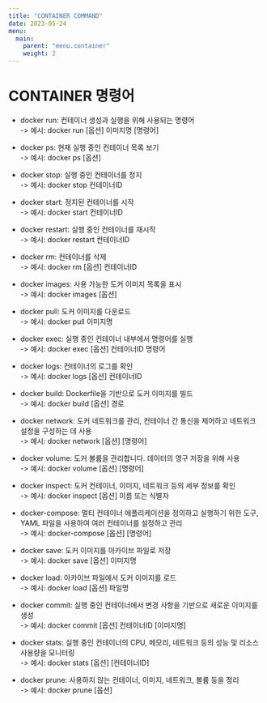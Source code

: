```yaml
---
title: "CONTAINER COMMAND"
date: 2023-05-24
menu:
  main:
    parent: "menu.container" 
    weight: 2
---
```



# CONTAINER 명령어
- docker run: 컨테이너 생성과 실행을 위해 사용되는 명령어   
-> 예시: docker run [옵션] 이미지명 [명령어]

- docker ps: 현재 실행 중인 컨테이너 목록 보기   
-> 예시: docker ps [옵션]

- docker stop: 실행 중인 컨테이너를 정지   
-> 예시: docker stop 컨테이너ID

- docker start: 정지된 컨테이너를 시작    
-> 예시: docker start 컨테이너ID

- docker restart: 실행 중인 컨테이너를 재시작   
-> 예시: docker restart 컨테이너ID

- docker rm: 컨테이너를 삭제   
-> 예시: docker rm [옵션] 컨테이너ID

- docker images: 사용 가능한 도커 이미지 목록을 표시   
-> 예시: docker images [옵션]

- docker pull: 도커 이미지를 다운로드   
-> 예시: docker pull 이미지명

- docker exec: 실행 중인 컨테이너 내부에서 명령어를 실행   
-> 예시: docker exec [옵션] 컨테이너ID 명령어

- docker logs: 컨테이너의 로그를 확인   
-> 예시: docker logs [옵션] 컨테이너ID

- docker build: Dockerfile을 기반으로 도커 이미지를 빌드   
-> 예시: docker build [옵션] 경로

- docker network: 도커 네트워크를 관리, 컨테이너 간 통신을 제어하고 네트워크 설정을 구성하는 데 사용   
-> 예시: docker network [옵션] [명령어]

- docker volume: 도커 볼륨을 관리합니다. 데이터의 영구 저장을 위해 사용   
-> 예시: docker volume [옵션] [명령어]

- docker inspect: 도커 컨테이너, 이미지, 네트워크 등의 세부 정보를 확인   
-> 예시: docker inspect [옵션] 이름 또는 식별자

- docker-compose: 멀티 컨테이너 애플리케이션을 정의하고 실행하기 위한 도구, YAML 파일을 사용하여 여러 컨테이너를 설정하고 관리   
-> 예시: docker-compose [옵션] [명령어]

- docker save: 도커 이미지를 아카이브 파일로 저장   
-> 예시: docker save [옵션] 이미지명

- docker load: 아카이브 파일에서 도커 이미지를 로드   
-> 예시: docker load [옵션] 파일명

- docker commit: 실행 중인 컨테이너에서 변경 사항을 기반으로 새로운 이미지를 생성   
-> 예시: docker commit [옵션] 컨테이너ID [이미지명]

- docker stats: 실행 중인 컨테이너의 CPU, 메모리, 네트워크 등의 성능 및 리소스 사용량을 모니터링   
-> 예시: docker stats [옵션] [컨테이너ID]

- docker prune: 사용하지 않는 컨테이너, 이미지, 네트워크, 볼륨 등을 정리   
-> 예시: docker prune [옵션]
